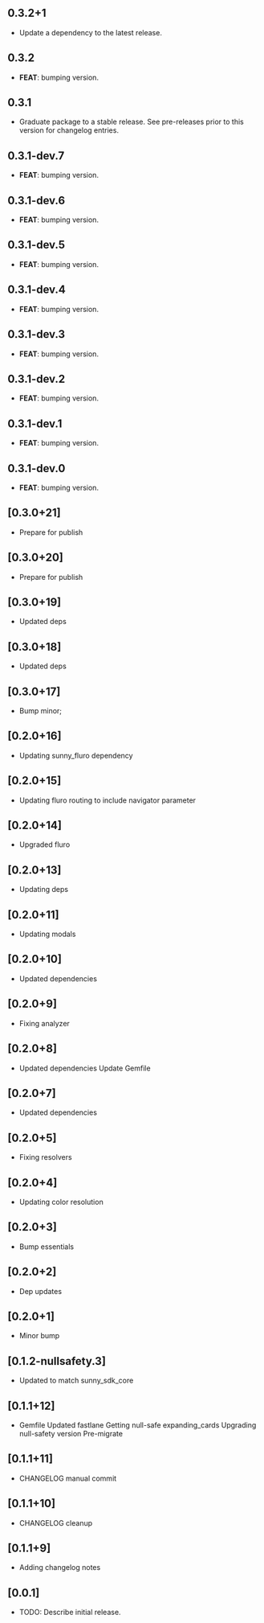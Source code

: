 ## 0.3.2+1

 - Update a dependency to the latest release.

## 0.3.2

 - **FEAT**: bumping version.

## 0.3.1

 - Graduate package to a stable release. See pre-releases prior to this version for changelog entries.

## 0.3.1-dev.7

 - **FEAT**: bumping version.

## 0.3.1-dev.6

 - **FEAT**: bumping version.

## 0.3.1-dev.5

 - **FEAT**: bumping version.

## 0.3.1-dev.4

 - **FEAT**: bumping version.

## 0.3.1-dev.3

 - **FEAT**: bumping version.

## 0.3.1-dev.2

 - **FEAT**: bumping version.

## 0.3.1-dev.1

 - **FEAT**: bumping version.

## 0.3.1-dev.0

 - **FEAT**: bumping version.

## [0.3.0+21]
 * Prepare for publish

## [0.3.0+20]
 * Prepare for publish

## [0.3.0+19]
 * Updated deps

## [0.3.0+18]
 * Updated deps

## [0.3.0+17]
 * Bump minor;

## [0.2.0+16]
 * Updating sunny_fluro dependency

## [0.2.0+15]
 * Updating fluro routing to include navigator parameter

## [0.2.0+14]
 * Upgraded fluro

## [0.2.0+13]
 * Updating deps

## [0.2.0+11]
 * Updating modals

## [0.2.0+10]
 * Updated dependencies

## [0.2.0+9]
 * Fixing analyzer

## [0.2.0+8]
 * Updated dependencies
Update Gemfile

## [0.2.0+7]
 * Updated dependencies

## [0.2.0+5]
 * Fixing resolvers

## [0.2.0+4]
 * Updating color resolution

## [0.2.0+3]
 * Bump essentials

## [0.2.0+2]
 * Dep updates

## [0.2.0+1]
 * Minor bump

## [0.1.2-nullsafety.3]
 * Updated to match sunny_sdk_core

## [0.1.1+12]
 * Gemfile
Updated fastlane
Getting null-safe expanding_cards
Upgrading null-safety version
Pre-migrate

## [0.1.1+11]
 * CHANGELOG manual commit

## [0.1.1+10]
 * CHANGELOG cleanup

## [0.1.1+9] 
 * Adding changelog notes

## [0.0.1] 
 * TODO: Describe initial release.

